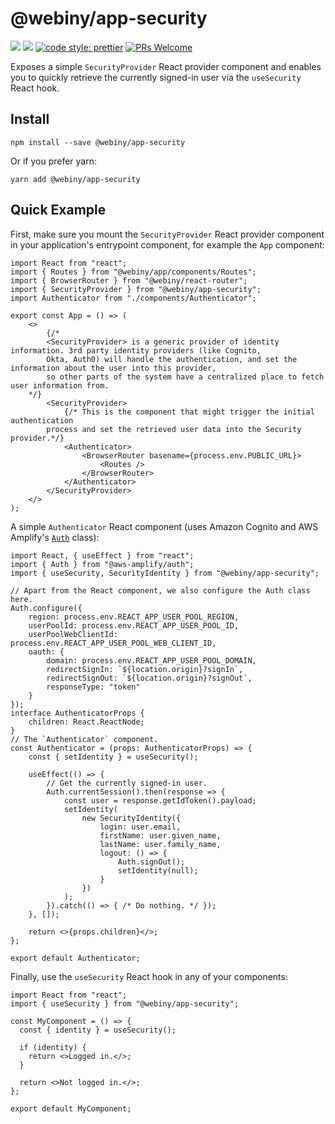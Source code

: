 # @webiny/app-security
[![](https://img.shields.io/npm/dw/@webiny/app-security.svg)](https://www.npmjs.com/package/@webiny/app-security) 
[![](https://img.shields.io/npm/v/@webiny/app-security.svg)](https://www.npmjs.com/package/@webiny/app-security)
[![code style: prettier](https://img.shields.io/badge/code_style-prettier-ff69b4.svg?style=flat-square)](https://github.com/prettier/prettier)
[![PRs Welcome](https://img.shields.io/badge/PRs-welcome-brightgreen.svg?style=flat-square)](http://makeapullrequest.com)

Exposes a simple `SecurityProvider` React provider component and enables you to quickly retrieve the currently signed-in user via the `useSecurity` React hook.

## Install
```
npm install --save @webiny/app-security
```

Or if you prefer yarn: 
```
yarn add @webiny/app-security
```

## Quick Example

First, make sure you mount the `SecurityProvider` React provider component in your application's entrypoint component, for example the `App` component: 

```tsx
import React from "react";
import { Routes } from "@webiny/app/components/Routes";
import { BrowserRouter } from "@webiny/react-router";
import { SecurityProvider } from "@webiny/app-security";
import Authenticator from "./components/Authenticator";

export const App = () => (
    <>
        {/*
        <SecurityProvider> is a generic provider of identity information. 3rd party identity providers (like Cognito,
        Okta, Auth0) will handle the authentication, and set the information about the user into this provider,
        so other parts of the system have a centralized place to fetch user information from.
    */}
        <SecurityProvider>
            {/* This is the component that might trigger the initial authentication
        process and set the retrieved user data into the Security provider.*/}
            <Authenticator>
                <BrowserRouter basename={process.env.PUBLIC_URL}>
                    <Routes />
                </BrowserRouter>
            </Authenticator>
        </SecurityProvider>
    </>
);
```

A simple `Authenticator` React component (uses Amazon Cognito and AWS Amplify's [`Auth`](https://github.com/aws-amplify/amplify-js/blob/main/packages/auth/src/Auth.ts#L100) class):

```tsx
import React, { useEffect } from "react";
import { Auth } from "@aws-amplify/auth";
import { useSecurity, SecurityIdentity } from "@webiny/app-security";

// Apart from the React component, we also configure the Auth class here.
Auth.configure({
    region: process.env.REACT_APP_USER_POOL_REGION,
    userPoolId: process.env.REACT_APP_USER_POOL_ID,
    userPoolWebClientId: process.env.REACT_APP_USER_POOL_WEB_CLIENT_ID,
    oauth: {
        domain: process.env.REACT_APP_USER_POOL_DOMAIN,
        redirectSignIn: `${location.origin}?signIn`,
        redirectSignOut: `${location.origin}?signOut`,
        responseType: "token"
    }
});
interface AuthenticatorProps {
    children: React.ReactNode;
}
// The `Authenticator` component.
const Authenticator = (props: AuthenticatorProps) => {
    const { setIdentity } = useSecurity();

    useEffect(() => {
        // Get the currently signed-in user.
        Auth.currentSession().then(response => {
            const user = response.getIdToken().payload;
            setIdentity(
                new SecurityIdentity({
                    login: user.email,
                    firstName: user.given_name,
                    lastName: user.family_name,
                    logout: () => {
                        Auth.signOut();
                        setIdentity(null);
                    }
                })
            );
        }).catch(() => { /* Do nothing. */ });
    }, []);

    return <>{props.children}</>;
};

export default Authenticator;
```

Finally, use the `useSecurity` React hook in any of your components:

```tsx
import React from "react";
import { useSecurity } from "@webiny/app-security";

const MyComponent = () => {
  const { identity } = useSecurity();

  if (identity) {
    return <>Logged in.</>;
  }

  return <>Not logged in.</>;
};

export default MyComponent;
```
